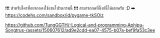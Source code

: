 ❗❗❗ สำหรับใครที่อยากลองใช้งานโปรเเกรมนี้ ❗❗❗ 
สามารถกดที่ลิ้งก์นี้ได้เลยครับ :D  ➡️ https://codehs.com/sandbox/id/pygame-tkSOiz

https://github.com/TungGGTH/-Logical-and-programming-Aphipu-Songtrus-/assets/150607612/ad9e2cdd-ea07-4575-b07a-bef9fa53c3ee
